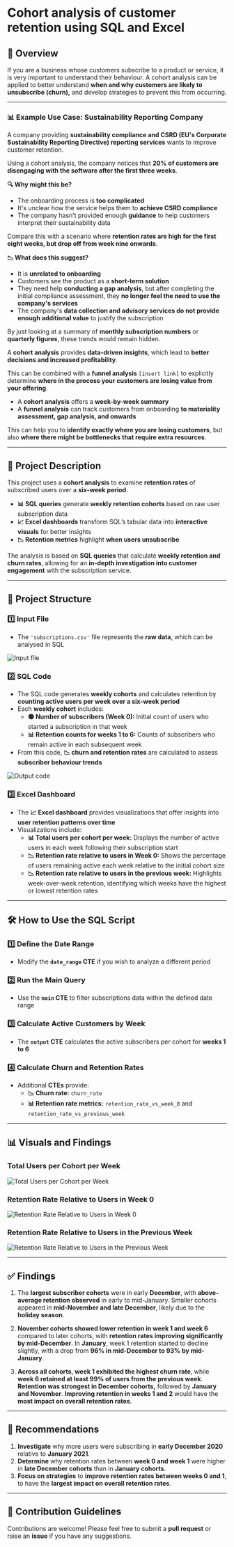 # Cohort analysis of customer retention using SQL and Excel

## 📌 Overview  

If you are a business whose customers subscribe to a product or service, it is very important to understand their behaviour. A cohort analysis can be applied to better understand **when and why customers are likely to unsubscribe (churn),** and develop strategies to prevent this from occurring.

---

### 📊 Example Use Case: Sustainability Reporting Company  

A company providing **sustainability compliance and CSRD (EU's Corporate Sustainability Reporting Directive) reporting services** wants to improve customer retention.

Using a cohort analysis, the company notices that **20% of customers are disengaging with the software after the first three weeks**.  

**🔍 Why might this be?**  
- The onboarding process is **too complicated**  
- It's unclear how the service helps them to **achieve CSRD compliance**  
- The company hasn’t provided enough **guidance** to help customers interpret their sustainability data  

Compare this with a scenario where **retention rates are high for the first eight weeks, but drop off from week nine onwards**.  

**📉 What does this suggest?**  
- It is **unrelated to onboarding**  
- Customers see the product as a **short-term solution**  
- They need help **conducting a gap analysis**, but after completing the initial compliance assessment, they **no longer feel the need to use the company's services**  
- The company's **data collection and advisory services do not provide enough additional value** to justify the subscription  

By just looking at a summary of **monthly subscription numbers** or **quarterly figures**, these trends would remain hidden.  

A **cohort analysis** provides **data-driven insights**, which lead to **better decisions and increased profitability**.

This can be combined with a **funnel analysis** `[insert link]` to explicitly determine **where in the process your customers are losing value from your offering**.  

- A **cohort analysis** offers a **week-by-week summary**  
- A **funnel analysis** can track customers from onboarding **to materiality assessment, gap analysis, and onwards**  

This can help you to **identify exactly where you are losing customers**, but also **where there might be bottlenecks that require extra resources**.

---

## 📂 Project Description  

This project uses a **cohort analysis** to examine **retention rates** of subscribed users over a **six-week period**.  

- **📊 SQL queries** generate **weekly retention cohorts** based on raw user subscription data  
- **📈 Excel dashboards** transform SQL’s tabular data into **interactive visuals** for better insights  
- **📉 Retention metrics** highlight **when users unsubscribe**  

The analysis is based on **SQL queries** that calculate **weekly retention and churn rates**, allowing for an **in-depth investigation into customer engagement** with the subscription service.

---

## 📁 Project Structure  

### 1️⃣ **Input File**  
- The `'subscriptions.csv'` file represents the **raw data**, which can be analysed in SQL

![Input file](img/subscriptions_dataset.png)

### 2️⃣ **SQL Code**  
- The SQL code generates **weekly cohorts** and calculates retention by **counting active users per week over a six-week period**  
- Each **weekly cohort** includes:  
  - **🟢 Number of subscribers (Week 0):** Initial count of users who started a subscription in that week  
  - **📊 Retention counts for weeks 1 to 6:** Counts of subscribers who remain active in each subsequent week  
- From this code, **📉 churn and retention rates** are calculated to assess **subscriber behaviour trends**

![Output code](img/sql_screenshot.png)


### 3️⃣ **Excel Dashboard**  
- The **📈 Excel dashboard** provides visualizations that offer insights into **user retention patterns over time**  
- Visualizations include:  
  - **📊 Total users per cohort per week:** Displays the number of active users in each week following their subscription start  
  - **📉 Retention rate relative to users in Week 0:** Shows the percentage of users remaining active each week relative to the initial cohort size  
  - **📉 Retention rate relative to users in the previous week:** Highlights week-over-week retention, identifying which weeks have the highest or lowest retention rates  

---

## 🛠 How to Use the SQL Script  

### 1️⃣ **Define the Date Range**  
- Modify the **`date_range` CTE** if you wish to analyze a different period  

### 2️⃣ **Run the Main Query**  
- Use the **`main` CTE** to filter subscriptions data within the defined date range  

### 3️⃣ **Calculate Active Customers by Week**  
- The **`output` CTE** calculates the active subscribers per cohort for **weeks 1 to 6**  

### 4️⃣ **Calculate Churn and Retention Rates**  
- Additional **CTEs** provide:  
  - **📉 Churn rate:** `churn_rate`  
  - **📊 Retention rate metrics:** `retention_rate_vs_week_0` and `retention_rate_vs_previous_week`  

---

## 📊 Visuals and Findings  

### **Total Users per Cohort per Week**  
![Total Users per Cohort per Week](img/total_users_screenshot.png)  

### **Retention Rate Relative to Users in Week 0**  
![Retention Rate Relative to Users in Week 0](img/retention_rate_week_0_screenshot.png)  

### **Retention Rate Relative to Users in the Previous Week**  
![Retention Rate Relative to Users in the Previous Week](img/retention_rate_previous_week_screenshot.png)  

---

## ✅ Findings  

1. The **largest subscriber cohorts** were in early **December**, with **above-average retention observed** in early to mid-January. Smaller cohorts appeared in **mid-November and late December**, likely due to the **holiday season**.  

2. **November cohorts showed lower retention in week 1 and week 6** compared to later cohorts, with **retention rates improving significantly by mid-December**. In **January**, week 1 retention started to decline slightly, with a drop from **96% in mid-December to 93% by mid-January**.  

3. **Across all cohorts, week 1 exhibited the highest churn rate**, while **week 6 retained at least 99% of users from the previous week**. **Retention was strongest in December cohorts,** followed by **January and November**. **Improving retention in weeks 1 and 2** would have the **most impact on overall retention rates**.  

---

## 🎯 Recommendations  

1. **Investigate** why more users were subscribing in **early December 2020** relative to **January 2021**.  
2. **Determine** why retention rates between **week 0 and week 1** were higher in **late December cohorts** than in **January cohorts**.  
3. **Focus on strategies** to **improve retention rates between weeks 0 and 1**, to have the **largest impact on overall retention rates**.  

---

## 🤝 Contribution Guidelines  

Contributions are welcome! Please feel free to submit a **pull request** or raise an **issue** if you have any suggestions.
